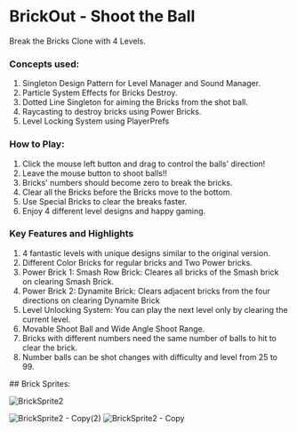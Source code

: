 # BrickOut - Shoot the Ball 
Break the Bricks Clone with 4 Levels. 

### Concepts used:

1. Singleton Design Pattern for Level Manager and Sound Manager.
2. Particle System Effects for Bricks Destroy.
3. Dotted Line Singleton for aiming the Bricks from the shot ball.
4. Raycasting to destroy bricks using Power Bricks.
5. Level Locking System using PlayerPrefs 

### How to Play: 
1. Click the mouse left button and drag to control the balls' direction! <br>
2. Leave the mouse button to shoot balls!!
3. Bricks' numbers should become zero to break the bricks.
4. Clear all the Bricks before the Bricks move to the bottom.
5. Use Special Bricks to clear the breaks faster.
6. Enjoy 4 different level designs and happy gaming.

### Key Features and Highlights
1. 4 fantastic levels with unique designs similar to the original version.
2. Different Color Bricks for regular bricks and Two Power bricks.
3. Power Brick 1: Smash Row Brick: Cleares all bricks of the Smash brick on clearing Smash Brick.
4. Power Brick 2: Dynamite Brick: Clears adjacent bricks from the four directions on clearing Dynamite Brick
5. Level Unlocking System: You can play the next level only by clearing the current level.
6. Movable Shoot Ball and Wide Angle Shoot Range.
7. Bricks with different numbers need the same number of balls to hit to clear the brick.
8. Number balls can be shot changes with difficulty and level from 25 to 99. 
<be>
## Brick Sprites: 
<br>

![BrickSprite2](https://github.com/pranay7293/BrickOut/assets/119421688/de9ceca6-2efe-41eb-ba1c-a5dd736db1b1)

![BrickSprite2 - Copy(2)](https://github.com/pranay7293/BrickOut/assets/119421688/9099e846-52fb-4d66-a9aa-410f6152cefc)
![BrickSprite2 - Copy](https://github.com/pranay7293/BrickOut/assets/119421688/0060594a-ecfb-4b22-b9a6-b5ca617252bb)





